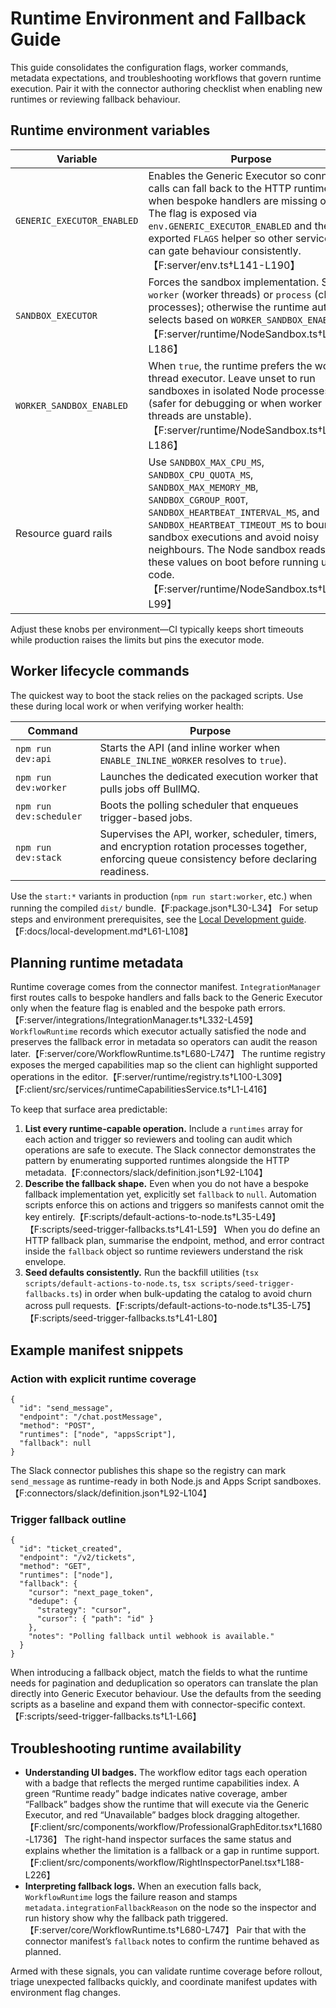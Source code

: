 # Runtime Environment and Fallback Guide

This guide consolidates the configuration flags, worker commands, metadata expectations, and troubleshooting workflows that govern runtime execution. Pair it with the connector authoring checklist when enabling new runtimes or reviewing fallback behaviour.

## Runtime environment variables

| Variable | Purpose |
| --- | --- |
| `GENERIC_EXECUTOR_ENABLED` | Enables the Generic Executor so connector calls can fall back to the HTTP runtime when bespoke handlers are missing or fail. The flag is exposed via `env.GENERIC_EXECUTOR_ENABLED` and the exported `FLAGS` helper so other services can gate behaviour consistently.【F:server/env.ts†L141-L190】 |
| `SANDBOX_EXECUTOR` | Forces the sandbox implementation. Set to `worker` (worker threads) or `process` (child processes); otherwise the runtime auto-selects based on `WORKER_SANDBOX_ENABLED`.【F:server/runtime/NodeSandbox.ts†L170-L186】 |
| `WORKER_SANDBOX_ENABLED` | When `true`, the runtime prefers the worker-thread executor. Leave unset to run sandboxes in isolated Node processes (safer for debugging or when worker threads are unstable).【F:server/runtime/NodeSandbox.ts†L170-L186】 |
| Resource guard rails | Use `SANDBOX_MAX_CPU_MS`, `SANDBOX_CPU_QUOTA_MS`, `SANDBOX_MAX_MEMORY_MB`, `SANDBOX_CGROUP_ROOT`, `SANDBOX_HEARTBEAT_INTERVAL_MS`, and `SANDBOX_HEARTBEAT_TIMEOUT_MS` to bound sandbox executions and avoid noisy neighbours. The Node sandbox reads these values on boot before running user code.【F:server/runtime/NodeSandbox.ts†L43-L99】 |

Adjust these knobs per environment—CI typically keeps short timeouts while production raises the limits but pins the executor mode.

## Worker lifecycle commands

The quickest way to boot the stack relies on the packaged scripts. Use these during local work or when verifying worker health:

| Command | Purpose |
| --- | --- |
| `npm run dev:api` | Starts the API (and inline worker when `ENABLE_INLINE_WORKER` resolves to `true`). |
| `npm run dev:worker` | Launches the dedicated execution worker that pulls jobs off BullMQ. |
| `npm run dev:scheduler` | Boots the polling scheduler that enqueues trigger-based jobs. |
| `npm run dev:stack` | Supervises the API, worker, scheduler, timers, and encryption rotation processes together, enforcing queue consistency before declaring readiness. |

Use the `start:*` variants in production (`npm run start:worker`, etc.) when running the compiled `dist/` bundle.【F:package.json†L30-L34】 For setup steps and environment prerequisites, see the [Local Development guide](./local-development.md#4-next-steps).【F:docs/local-development.md†L61-L108】

## Planning runtime metadata

Runtime coverage comes from the connector manifest. `IntegrationManager` first routes calls to bespoke handlers and falls back to the Generic Executor only when the feature flag is enabled and the bespoke path errors.【F:server/integrations/IntegrationManager.ts†L332-L459】 `WorkflowRuntime` records which executor actually satisfied the node and preserves the fallback error in metadata so operators can audit the reason later.【F:server/core/WorkflowRuntime.ts†L680-L747】 The runtime registry exposes the merged capabilities map so the client can highlight supported operations in the editor.【F:server/runtime/registry.ts†L100-L309】【F:client/src/services/runtimeCapabilitiesService.ts†L1-L416】

To keep that surface area predictable:

1. **List every runtime-capable operation.** Include a `runtimes` array for each action and trigger so reviewers and tooling can audit which operations are safe to execute. The Slack connector demonstrates the pattern by enumerating supported runtimes alongside the HTTP metadata.【F:connectors/slack/definition.json†L92-L104】
2. **Describe the fallback shape.** Even when you do not have a bespoke fallback implementation yet, explicitly set `fallback` to `null`. Automation scripts enforce this on actions and triggers so manifests cannot omit the key entirely.【F:scripts/default-actions-to-node.ts†L35-L49】【F:scripts/seed-trigger-fallbacks.ts†L41-L59】 When you do define an HTTP fallback plan, summarise the endpoint, method, and error contract inside the `fallback` object so runtime reviewers understand the risk envelope.
3. **Seed defaults consistently.** Run the backfill utilities (`tsx scripts/default-actions-to-node.ts`, `tsx scripts/seed-trigger-fallbacks.ts`) in order when bulk-updating the catalog to avoid churn across pull requests.【F:scripts/default-actions-to-node.ts†L35-L75】【F:scripts/seed-trigger-fallbacks.ts†L41-L80】

## Example manifest snippets

### Action with explicit runtime coverage

```jsonc
{
  "id": "send_message",
  "endpoint": "/chat.postMessage",
  "method": "POST",
  "runtimes": ["node", "appsScript"],
  "fallback": null
}
```

The Slack connector publishes this shape so the registry can mark `send_message` as runtime-ready in both Node.js and Apps Script sandboxes.【F:connectors/slack/definition.json†L92-L104】

### Trigger fallback outline

```jsonc
{
  "id": "ticket_created",
  "endpoint": "/v2/tickets",
  "method": "GET",
  "runtimes": ["node"],
  "fallback": {
    "cursor": "next_page_token",
    "dedupe": {
      "strategy": "cursor",
      "cursor": { "path": "id" }
    },
    "notes": "Polling fallback until webhook is available."
  }
}
```

When introducing a fallback object, match the fields to what the runtime needs for pagination and deduplication so operators can translate the plan directly into Generic Executor behaviour. Use the defaults from the seeding scripts as a baseline and expand them with connector-specific context.【F:scripts/seed-trigger-fallbacks.ts†L1-L66】

## Troubleshooting runtime availability

- **Understanding UI badges.** The workflow editor tags each operation with a badge that reflects the merged runtime capabilities index. A green “Runtime ready” badge indicates native coverage, amber “Fallback” badges show the runtime that will execute via the Generic Executor, and red “Unavailable” badges block dragging altogether.【F:client/src/components/workflow/ProfessionalGraphEditor.tsx†L1680-L1736】 The right-hand inspector surfaces the same status and explains whether the limitation is a fallback or a gap in runtime support.【F:client/src/components/workflow/RightInspectorPanel.tsx†L188-L226】
- **Interpreting fallback logs.** When an execution falls back, `WorkflowRuntime` logs the failure reason and stamps `metadata.integrationFallbackReason` on the node so the inspector and run history show why the fallback path triggered.【F:server/core/WorkflowRuntime.ts†L680-L747】 Pair that with the connector manifest’s `fallback` notes to confirm the runtime behaved as planned.

Armed with these signals, you can validate runtime coverage before rollout, triage unexpected fallbacks quickly, and coordinate manifest updates with environment flag changes.
